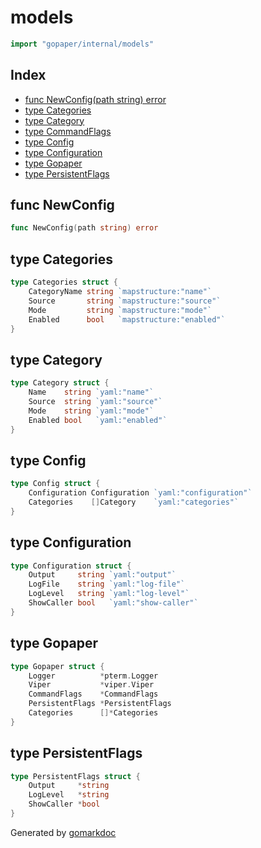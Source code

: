 <!-- gomarkdoc:embed:start -->

<!-- Code generated by gomarkdoc. DO NOT EDIT -->

# models

```go
import "gopaper/internal/models"
```

## Index

- [func NewConfig\(path string\) error](<#NewConfig>)
- [type Categories](<#Categories>)
- [type Category](<#Category>)
- [type CommandFlags](<#CommandFlags>)
- [type Config](<#Config>)
- [type Configuration](<#Configuration>)
- [type Gopaper](<#Gopaper>)
- [type PersistentFlags](<#PersistentFlags>)


<a name="NewConfig"></a>
## func NewConfig

```go
func NewConfig(path string) error
```



<a name="Categories"></a>
## type Categories



```go
type Categories struct {
    CategoryName string `mapstructure:"name"`
    Source       string `mapstructure:"source"`
    Mode         string `mapstructure:"mode"`
    Enabled      bool   `mapstructure:"enabled"`
}
```

<a name="Category"></a>
## type Category



```go
type Category struct {
    Name    string `yaml:"name"`
    Source  string `yaml:"source"`
    Mode    string `yaml:"mode"`
    Enabled bool   `yaml:"enabled"`
}
```



<a name="Config"></a>
## type Config



```go
type Config struct {
    Configuration Configuration `yaml:"configuration"`
    Categories    []Category    `yaml:"categories"`
}
```

<a name="Configuration"></a>
## type Configuration



```go
type Configuration struct {
    Output     string `yaml:"output"`
    LogFile    string `yaml:"log-file"`
    LogLevel   string `yaml:"log-level"`
    ShowCaller bool   `yaml:"show-caller"`
}
```

<a name="Gopaper"></a>
## type Gopaper



```go
type Gopaper struct {
    Logger          *pterm.Logger
    Viper           *viper.Viper
    CommandFlags    *CommandFlags
    PersistentFlags *PersistentFlags
    Categories      []*Categories
}
```

<a name="PersistentFlags"></a>
## type PersistentFlags



```go
type PersistentFlags struct {
    Output     *string
    LogLevel   *string
    ShowCaller *bool
}
```

Generated by [gomarkdoc](<https://github.com/princjef/gomarkdoc>)


<!-- gomarkdoc:embed:end -->